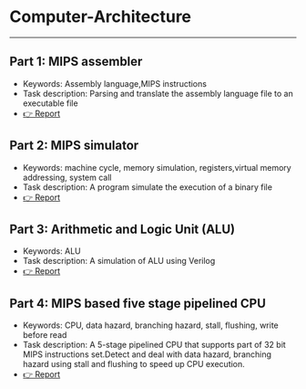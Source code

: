 # Computer-Architecture
---
## Part 1: MIPS assembler
- Keywords: Assembly language,MIPS instructions
- Task description: Parsing and translate
the assembly language file to an executable file
- [👉 Report](Part_1/120090211_CSC3050_Ass1.pdf)

## Part 2: MIPS simulator
- Keywords: machine cycle, memory simulation, registers,virtual memory addressing, system call
- Task description: A program simulate the execution of a binary file
- [👉 Report](Part_2/csc3050_assignment2_report_120090211.pdf)

## Part 3: Arithmetic and Logic Unit (ALU)
- Keywords: ALU
- Task description: A simulation of ALU using Verilog
- [👉 Report](Part_3/csc3050_ass3_120090211.docx)
  
## Part 4: MIPS based five stage pipelined CPU
- Keywords: CPU, data hazard, branching hazard, stall, flushing, write before read
- Task description: A 5-stage pipelined CPU that supports part of 32 bit MIPS instructions set.Detect and deal with data hazard, branching hazard using stall and flushing to speed up CPU execution. 
- [👉 Report](Part_4/CSC3050_Ass4_Report.pdf)